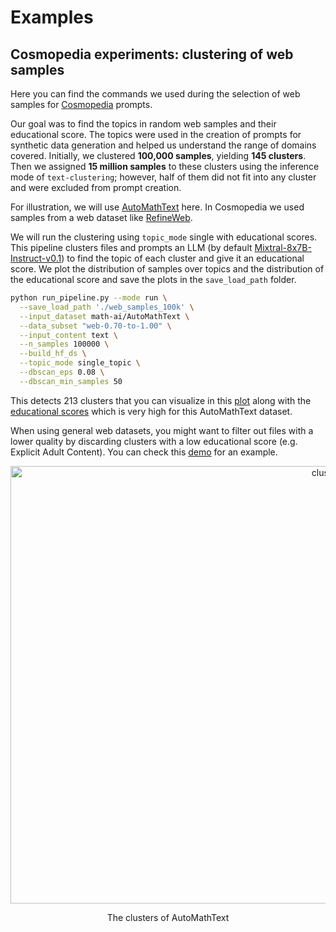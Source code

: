 # Examples

## Cosmopedia experiments: clustering of web samples

Here you can find the commands we used during the selection of web samples for [Cosmopedia](https://huggingface.co/datasets/HuggingFaceTB/cosmopedia) prompts. 

Our goal was to find the topics in random web samples and their educational score. The topics were used in the creation of prompts for synthetic data generation and helped us understand the range of domains covered. Initially, we clustered **100,000 samples**, yielding **145 clusters**. Then we assigned **15 million samples** to these clusters using the inference mode of `text-clustering`; however, half of them did not fit into any cluster and were excluded from prompt creation.

For illustration, we will use  [AutoMathText](https://huggingface.co/datasets/math-ai/AutoMathText) here. In Cosmopedia we used samples from a web dataset like [RefineWeb](https://huggingface.co/datasets/tiiuae/falcon-refinedweb). 

We will run the clustering using `topic_mode` single with educational scores. This pipeline clusters files and prompts an LLM (by default [Mixtral-8x7B-Instruct-v0.1](https://huggingface.co/mistralai/Mixtral-8x7B-Instruct-v0.1)) to find the topic of each cluster and give it an educational score. We plot the distribution of samples over topics and the distribution of the educational score and save the plots in the `save_load_path` folder. 

```bash
python run_pipeline.py --mode run \
  --save_load_path './web_samples_100k' \
  --input_dataset math-ai/AutoMathText \
  --data_subset "web-0.70-to-1.00" \
  --input_content text \
  --n_samples 100000 \
  --build_hf_ds \
  --topic_mode single_topic \
  --dbscan_eps 0.08 \
  --dbscan_min_samples 50
```


This detects 213 clusters that you can visualize in this [plot](https://huggingface.co/datasets/HuggingFaceTB/miscellaneous/blob/main/AMT_plots/topics_distpng.png) along with the [educational scores](https://huggingface.co/datasets/HuggingFaceTB/miscellaneous/blob/main/AMT_plots/educational_score.png) which is very high for this AutoMathText dataset.

When using general web datasets, you might want to filter out files with a lower quality by discarding clusters with a low educational score (e.g. Explicit Adult Content). You can check this [demo](https://huggingface.co/spaces/HuggingFaceTB/inspect_clusters_free_topics) for an example.


<div align="center">
    <img src="https://huggingface.co/datasets/HuggingFaceTB/miscellaneous/resolve/main/AMT_plots/topics_distpng.png" alt="clusters" width="1000" height="700">
    <p>The clusters of AutoMathText</p>
</div>

